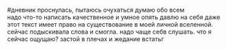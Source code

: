 #дневник 
проснулась, пытаюсь очухаться думаю обо всем  
надо что-то написать качественное и умное 
опять давлю на себя
даже этот текст имеет право на существование в моей личной вселенной. 
сейчас подыскивала слова и смогла. надо чаще себв слушать. что я сейчас ощущаю? застой в плечах и жедание встатьг